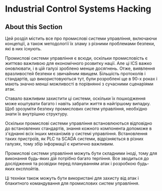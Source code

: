 # Industrial Control Systems Hacking

## About this Section

Цей розділ містить все про промислові системи управління, включаючи концепції, а також методології їх зламу з різними проблемами безпеки, які в них існують.

Промислові системи управління є всюди, оскільки промисловість є життєво важливою для економічного розвитку нації. Але ці ICS важко оновлювати, і в цій галузі зроблено менше досягнень. Отже, виявлення вразливостей безпеки є звичайним явищем. Більшість протоколів і стандартів, що використовуються тут, були розроблені ще в 90-х роках і мають значно менші можливості в порівнянні з сучасними сценаріями атак.

Ставало важливим захистити ці системи, оскільки їх пошкодження може коштувати багато і навіть забрати життя в найгіршому випадку. Щоб зрозуміти безпеку промислових систем управління, необхідно знати їх внутрішню структуру.

Оскільки промислові системи управління встановлюються відповідно до встановлених стандартів, знання кожного компонента допоможе в з'єднанні всіх інших механізмів у системі управління. Встановлення таких пристроїв, як PLC та SCADA системи, відрізняється в різних галузях, тому збір інформації є критично важливим.

Промислові системи управління можуть бути складними іноді, тому для виконання будь-яких дій потрібно багато терпіння. Все зводиться до дослідження та розвідки перед плануванням атак і розробкою будь-яких експлойтів.

Ці техніки також можуть бути використані для захисту від атак і блакитного командування для промислових систем управління.
